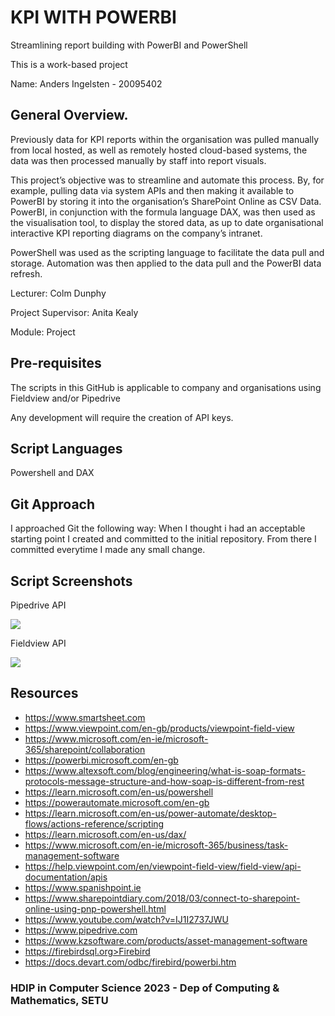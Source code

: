 # KPI WITH POWERBI

Streamlining report building with PowerBI and PowerShell

This is a work-based project

Name: Anders Ingelsten - 20095402

## General Overview.

Previously data for KPI reports within the organisation was pulled manually from local hosted, as well as remotely hosted cloud-based systems, the data was then processed manually by staff into report visuals.

This project’s objective was to streamline and automate this process. By, for example, pulling data via system APIs and then making it available to PowerBI by storing it into the organisation’s SharePoint Online as CSV Data. PowerBI, in conjunction with the formula language DAX, was then used as the visualisation tool, to display the stored data, as up to date organisational interactive KPI reporting diagrams on the company’s intranet. 

PowerShell was used as the scripting language to facilitate the data pull and storage. Automation was then applied to the data pull and the PowerBI data refresh.

Lecturer: Colm Dunphy

Project Supervisor: Anita Kealy

Module: Project

## Pre-requisites

The scripts in this GitHub is applicable to company and organisations using Fieldview and/or Pipedrive

Any development will require the creation of API keys.

## Script Languages

Powershell and DAX

## Git Approach

I approached Git the following way: When I thought i had an acceptable starting point I created and committed to the initial
repository. From there I committed everytime I made any small change. 

## Script Screenshots

Pipedrive API

![][view2]

Fieldview API

![][view1]

## Resources

* https://www.smartsheet.com
* https://www.viewpoint.com/en-gb/products/viewpoint-field-view
* https://www.microsoft.com/en-ie/microsoft-365/sharepoint/collaboration
* https://powerbi.microsoft.com/en-gb
* https://www.altexsoft.com/blog/engineering/what-is-soap-formats-protocols-message-structure-and-how-soap-is-different-from-rest
* https://learn.microsoft.com/en-us/powershell
* https://powerautomate.microsoft.com/en-gb
* https://learn.microsoft.com/en-us/power-automate/desktop-flows/actions-reference/scripting
* https://learn.microsoft.com/en-us/dax/
* https://www.microsoft.com/en-ie/microsoft-365/business/task-management-software
* https://help.viewpoint.com/en/viewpoint-field-view/field-view/api-documentation/apis
* https://www.spanishpoint.ie
* https://www.sharepointdiary.com/2018/03/connect-to-sharepoint-online-using-pnp-powershell.html
* https://www.youtube.com/watch?v=IJ1I2737JWU
* https://www.pipedrive.com
* https://www.kzsoftware.com/products/asset-management-software
* https://firebirdsql.org>Firebird
* https://docs.devart.com/odbc/firebird/powerbi.htm


### HDIP in Computer Science 2023 - Dep of Computing & Mathematics, SETU

[view1]: https://github.com/ingelsten/HDIP-POWERBI-Project/blob/master/Fieldview.PNG
[view2]: https://github.com/ingelsten/HDIP-POWERBI-Project/blob/master/PipeDrive.PNG
